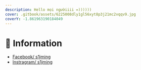 ```yaml
---
description: Hello mọi ngườiiii =))))))
cover: .gitbook/assets/6225008dly1gl56xyt8p3j21mc2vqqv9.jpg
coverY: -1.861963190184049
---
```


# 🐳 Information

* [Facebook/ s1jming](https://www.facebook.com/quan.dinh.7712/)
* [Instragram/ s1jming](https://www.instagram.com/ssiming.202/)

